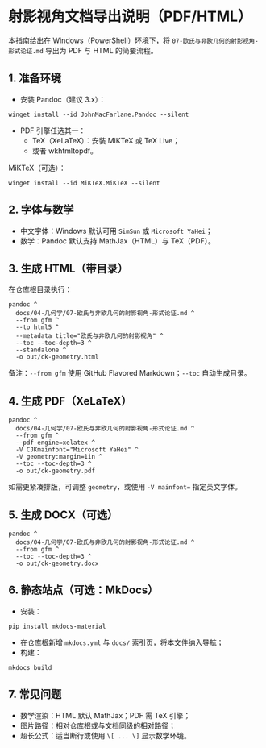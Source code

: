 # 射影视角文档导出说明（PDF/HTML）

本指南给出在 Windows（PowerShell）环境下，将 `07-欧氏与非欧几何的射影视角-形式论证.md` 导出为 PDF 与 HTML 的简要流程。

## 1. 准备环境

- 安装 Pandoc（建议 3.x）：

```text
winget install --id JohnMacFarlane.Pandoc --silent
```

- PDF 引擎任选其一：
  - TeX（XeLaTeX）：安装 MiKTeX 或 TeX Live；
  - 或者 wkhtmltopdf。

MiKTeX（可选）：

```text
winget install --id MiKTeX.MiKTeX --silent
```

## 2. 字体与数学

- 中文字体：Windows 默认可用 `SimSun` 或 `Microsoft YaHei`；
- 数学：Pandoc 默认支持 MathJax（HTML）与 TeX（PDF）。

## 3. 生成 HTML（带目录）

在仓库根目录执行：

```text
pandoc ^
  docs/04-几何学/07-欧氏与非欧几何的射影视角-形式论证.md ^
  --from gfm ^
  --to html5 ^
  --metadata title="欧氏与非欧几何的射影视角" ^
  --toc --toc-depth=3 ^
  --standalone ^
  -o out/ck-geometry.html
```

备注：`--from gfm` 使用 GitHub Flavored Markdown；`--toc` 自动生成目录。

## 4. 生成 PDF（XeLaTeX）

```text
pandoc ^
  docs/04-几何学/07-欧氏与非欧几何的射影视角-形式论证.md ^
  --from gfm ^
  --pdf-engine=xelatex ^
  -V CJKmainfont="Microsoft YaHei" ^
  -V geometry:margin=1in ^
  --toc --toc-depth=3 ^
  -o out/ck-geometry.pdf
```

如需更紧凑排版，可调整 `geometry`，或使用 `-V mainfont=` 指定英文字体。

## 5. 生成 DOCX（可选）

```text
pandoc ^
  docs/04-几何学/07-欧氏与非欧几何的射影视角-形式论证.md ^
  --from gfm ^
  --toc --toc-depth=3 ^
  -o out/ck-geometry.docx
```

## 6. 静态站点（可选：MkDocs）

- 安装：

```text
pip install mkdocs-material
```

- 在仓库根新增 `mkdocs.yml` 与 `docs/` 索引页，将本文件纳入导航；
- 构建：

```text
mkdocs build
```

## 7. 常见问题

- 数学渲染：HTML 默认 MathJax；PDF 需 TeX 引擎；
- 图片路径：相对仓库根或与文档同级的相对路径；
- 超长公式：适当断行或使用 `\[ ... \]` 显示数学环境。
